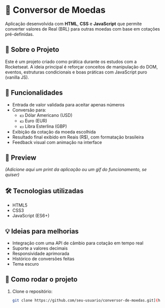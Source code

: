 # 💱 Conversor de Moedas

Aplicação desenvolvida com **HTML**, **CSS** e **JavaScript** que permite converter valores de Real (BRL) para outras moedas com base em cotações pré-definidas.

## 🧠 Sobre o Projeto

Este é um projeto criado como prática durante os estudos com a Rocketseat. A ideia principal é reforçar conceitos de manipulação do DOM, eventos, estruturas condicionais e boas práticas com JavaScript puro (vanilla JS).

## 🚀 Funcionalidades

- Entrada de valor validada para aceitar apenas números
- Conversão para:
  - 💵 Dólar Americano (USD)
  - 💶 Euro (EUR)
  - 💷 Libra Esterlina (GBP)
- Exibição da cotação da moeda escolhida
- Resultado final exibido em Reais (R$), com formatação brasileira
- Feedback visual com animação na interface

## 📸 Preview

*(Adicione aqui um print da aplicação ou um gif do funcionamento, se quiser)*

## 🛠️ Tecnologias utilizadas

- HTML5
- CSS3
- JavaScript (ES6+)

## 💡 Ideias para melhorias

- Integração com uma API de câmbio para cotação em tempo real
- Suporte a valores decimais
- Responsividade aprimorada
- Histórico de conversões feitas
- Tema escuro

## 📁 Como rodar o projeto

1. Clone o repositório:
   ```bash
   git clone https://github.com/seu-usuario/conversor-de-moedas.git](https://github.com/romulosant/Convert-Currency-Converso-de-Moedas-)
